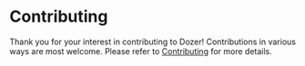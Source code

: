 # Contributing

Thank you for your interest in contributing to Dozer! Contributions in various ways are most welcome.
Please refer to [Contributing](https://getdozer.io/docs/contributing/overview) for more details.
